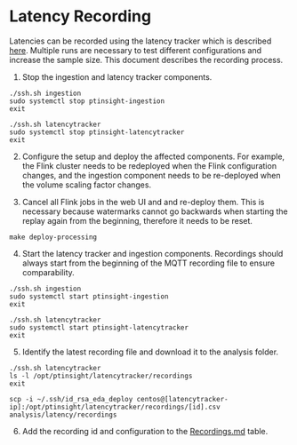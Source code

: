 # Latency Recording

Latencies can be recorded using the latency tracker which is described [here](Latency%20Tracking.md). Multiple runs are necessary to test different configurations and increase the sample size.
This document describes the recording process.

1. Stop the ingestion and latency tracker components.
```
./ssh.sh ingestion
sudo systemctl stop ptinsight-ingestion
exit

./ssh.sh latencytracker
sudo systemctl stop ptinsight-latencytracker
exit
```

2. Configure the setup and deploy the affected components. For example, the Flink cluster needs to be redeployed when the Flink configuration changes, and the ingestion component needs to be re-deployed when the volume scaling factor changes.

3. Cancel all Flink jobs in the web UI and and re-deploy them. This is necessary because watermarks cannot go backwards when starting the replay again from the beginning, therefore it needs to be reset.
```
make deploy-processing
```

4. Start the latency tracker and ingestion components. Recordings should always start from the beginning of the MQTT recording file to ensure comparability.
```
./ssh.sh ingestion
sudo systemctl start ptinsight-ingestion
exit

./ssh.sh latencytracker
sudo systemctl start ptinsight-latencytracker
exit
```

5. Identify the latest recording file and download it to the analysis folder.
```
./ssh.sh latencytracker
ls -l /opt/ptinsight/latencytracker/recordings
exit

scp -i ~/.ssh/id_rsa_eda_deploy centos@[latencytracker-ip]:/opt/ptinsight/latencytracker/recordings/[id].csv analysis/latency/recordings
```

6. Add the recording id and configuration to the [Recordings.md](analysis/latency/Recordings.md) table.
